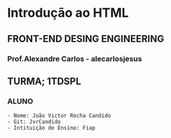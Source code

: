 # Introdução ao HTML

## FRONT-END DESING ENGINEERING

### Prof.Alexandre Carlos - alecarlosjesus

## TURMA; 1TDSPL

### ALUNO
```
- Nome: João Victor Rocha Candido
- Git: JvrCandido
- Intituição de Ensino: Fiap
```
